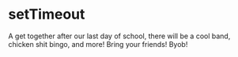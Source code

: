 # setTimeout
A get together after our last day of school, there will be a cool band, chicken shit bingo, and more! Bring your friends! Byob!
